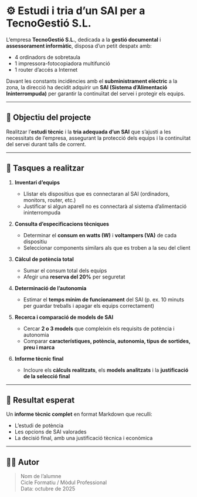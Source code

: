 # ⚙️ Estudi i tria d’un SAI per a TecnoGestió S.L.

L’empresa **TecnoGestió S.L.**, dedicada a la **gestió documental** i **assessorament informàtic**, disposa d’un petit despatx amb:

- 4 ordinadors de sobretaula  
- 1 impressora-fotocopiadora multifunció  
- 1 router d’accés a Internet  

Davant les constants incidències amb el **subministrament elèctric** a la zona, la direcció ha decidit adquirir un **SAI (Sistema d’Alimentació Ininterrompuda)** per garantir la continuïtat del servei i protegir els equips.

---

## 🎯 Objectiu del projecte

Realitzar l’**estudi tècnic** i la **tria adequada d’un SAI** que s’ajusti a les necessitats de l’empresa, assegurant la protecció dels equips i la continuïtat del servei durant talls de corrent.

---

## 🧩 Tasques a realitzar

1. **Inventari d’equips**  
   - Llistar els dispositius que es connectaran al SAI (ordinadors, monitors, router, etc.)  
   - Justificar si algun aparell no es connectarà al sistema d’alimentació ininterrompuda  

2. **Consulta d’especificacions tècniques**  
   - Determinar el **consum en watts (W)** i **voltampers (VA)** de cada dispositiu  
   - Seleccionar components similars als que es troben a la seu del client  

3. **Càlcul de potència total**  
   - Sumar el consum total dels equips  
   - Afegir una **reserva del 20%** per seguretat  

4. **Determinació de l’autonomia**  
   - Estimar el **temps mínim de funcionament** del SAI (p. ex. 10 minuts per guardar treballs i apagar els equips correctament)  

5. **Recerca i comparació de models de SAI**  
   - Cercar **2 o 3 models** que compleixin els requisits de potència i autonomia  
   - Comparar **característiques, potència, autonomia, tipus de sortides, preu i marca**

6. **Informe tècnic final**  
   - Incloure els **càlculs realitzats**, els **models analitzats** i la **justificació de la selecció final**

---

## 🧾 Resultat esperat

Un **informe tècnic complet** en format Markdown que reculli:
- L’estudi de potència  
- Les opcions de SAI valorades  
- La decisió final, amb una justificació tècnica i econòmica  

---

## 👨‍💻 Autor
> Nom de l’alumne  
> Cicle Formatiu / Mòdul Professional  
> Data: octubre de 2025

